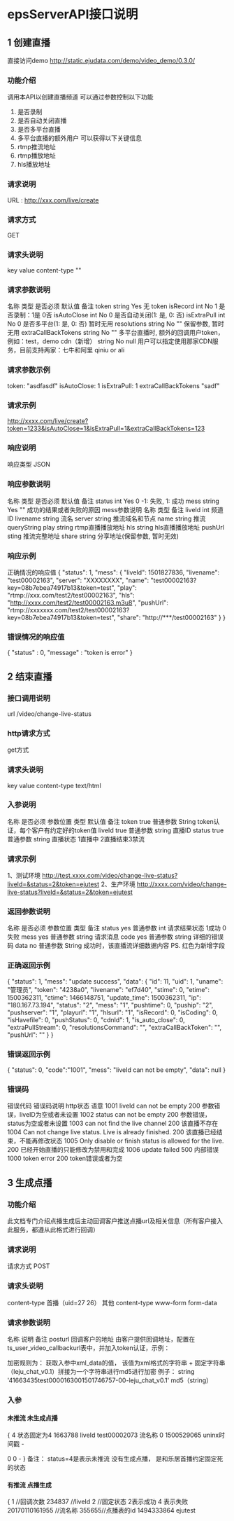 epsServerAPI接口说明
====

## 1 创建直播

直接访问demo http://static.ejudata.com/demo/video_demo/0.3.0/
### 功能介绍
调用本API以创建直播频道
可以通过参数控制以下功能
1.	是否录制
2.	是否自动关闭直播
3.	是否多平台直播
4.	多平台直播的额外用户
可以获得以下关键信息
1.	rtmp推流地址
2.	rtmp播放地址
3.	hls播放地址
### 请求说明
URL :
http://xxx.com/live/create
### 请求方式
GET
### 请求头说明
key	value
content-type	""
### 请求参数说明
名称	类型	是否必须	默认值	备注
token	string	Yes	无	token
isRecord	int	No	1	是否录制：1是 0否
isAutoClose	int	No	0	是否自动关闭(1: 是, 0: 否)
isExtraPull	int	No	0	是否多平台(1: 是, 0: 否)  暂时无用
resolutions	string	No	""	保留参数, 暂时无用
extraCallBackTokens	string	No	""	多平台直播时, 额外的回调用户token， 例如：test，demo
cdn（新增）	string	No	null	 用户可以指定使用那家CDN服务，目前支持两家：七牛和阿里  qiniu or ali
### 请求参数示例
token: "asdfasdf"
isAutoClose: 1
isExtraPull: 1
extraCallBackTokens "sadf"
### 请求示例
http://xxxx.com/live/create?token=1233&isAutoClose=1&isExtraPull=1&extraCallBackTokens=123
### 响应说明
响应类型
JSON
### 响应参数说明
名称	类型	是否必须	默认值	备注
status	int	Yes	0	-1: 失败, 1: 成功
mess	string	Yes	""	成功的结果或者失败的原因
mess参数说明
名称	类型	备注
liveId	int	频道ID
livename	string	流名
server	string	推流域名和节点
name	string	推流queryString
play	string	rtmp直播播放地址
hls	string	hls直播播放地址
pushUrl	sting	推流完整地址
share	string	分享地址(保留参数, 暂时无效)

### 响应示例
正确情况的响应值
{
    "status": 1,
    "mess": {
        "liveId": 1501827836,
        "livename": "test00002163",
        "server": "XXXXXXXX",
        "name": "test00002163?key=08b7ebea74917b13&token=test",
        "play": "rtmp://xxx.com/test2/test00002163",
        "hls": "http://xxxx.com/test2/test00002163.m3u8",
        "pushUrl": "rtmp://xxxxxxx.com/test2/test00002163?key=08b7ebea74917b13&token=test",
        "share": "http://***/test00002163"
    }
}
 
### 错误情况的响应值
{
"status" : 0,
"message" : "token is error"
}

## 2 结束直播

### 接口调用说明
url
/video/change-live-status 
### http请求方式
get方式
### 请求头说明
key	value
content-type	text/html
 
### 入参说明
 
名称	是否必须	参数位置	类型	默认值	备注
token	true	普通参数	String	 	token认证，每个客户有约定好的token值
liveId	true	普通参数	string	 	直播ID
status	true	普通参数	string	 	直播状态 1直播中 2直播结束3禁流
 
### 请求示例
1、测试环境
http://test.xxxx.com/video/change-live-status?liveId=&status=2&token=ejutest
2、生产环境
http://xxxx.com/video/change-live-status?liveId=&status=2&token=ejutest
### 返回参数说明
 
名称	是否必须	参数位置	类型	备注
status	yes	普通参数	int	请求结果状态 1成功 0失败
mess	yes	普通参数	string	请求消息
code	yes	普通参数	string	详细的错误码
data	no	普通参数	String	成功时，该直播流详细数据内容
PS.
红色为新增字段
### 正确返回示例
{
    "status": 1,
    "mess": "update success",
    "data": {
        "id": 11,
        "uid": 1,
        "uname": "管理员",
        "token": "4238a0",
        "livename": "ef7d40",
        "stime": 0,
        "etime": 1500362311,
        "ctime": 1466148751,
        "update_time": 1500362311,
        "ip": "180.167.73.194",
        "status": "2",
        "mess": "1",
        "pushtime": 0,
        "puship": "2",
        "pushserver": "1",
        "playurl": "1",
        "hlsurl": "1",
        "isRecord": 0,
        "isCoding": 0,
        "isHavefile": 0,
        "pushStatus": 0,
        "cdnId": 1,
        "is_auto_close": 0,
        "extraPullStream": 0,
        "resolutionsCommand": "",
        "extraCallBackToken": "",
        "pushUrl": ""
    }
}
### 错误返回示例
{
    "status": 0,
    "code":"1001",
    "mess": "liveId can not be empty",
    "data": null
}
### 错误码
错误代码	错误码说明	http状态	语意
1001	liveId can not be empty	200	参数错误，liveID为空或者未设置
1002	status can not be empty	200	参数错误，status为空或者未设置
1003	can not find the live channel	200	该直播不存在
1004	Can not change live status. Live is already finished.	200	该直播已经结束，不能再修改状态
1005	Only disable or finish status is allowed for the live.	200	已经开始直播的只能修改为禁用和完成
1006	update failed	500	内部错误
1000	token error	200	token错误或者为空

## 3 生成点播

### 功能介绍
此文档专门介绍点播生成后主动回调客户推送点播url及相关信息（所有客户接入此服务，都遵从此格式进行回调）
### 请求说明
请求方式
POST
### 请求头说明
content-type	首播（uid=27 26）	其他
content-type	www-form	form-data
### 请求参数说明
名称	说明	备注
posturl	 回调客户的地址	由客户提供回调地址，配置在ts_user_video_callbackurl表中，并加入token认证，示例：
 
加密规则为： 获取入参中xml_data的值， 该值为xml格式的字符串 + 固定字符串（leju_chat_v0.1）拼接为一个字符串进行md5进行加密
例子：
string
 '<?xml version="1.0" encoding="utf-8"?><xml><status>4</status><liveid>1663435</liveid><livename>test00001630</livename><vid>0</vid><createtime>1501746757</createtime><author>-</author><title>-</title><duration></duration><content></content><keywords></keywords><detail><detail0><startTime>0</startTime><endTime>0</endTime></detail0></detail><videourl><url0>-</url0></videourl></xml>leju_chat_v0.1' 
md5（string）
### 入参	
#### 未推流 未生成点播
{
<status>4</status>  状态固定为4
<liveid>1663788</liveid> liveId
<livename>test00002073</livename>  流名称
<vid>0</vid>
<createtime>1500529065</createtime> uninx时间戳
<author>-</author>
<title>-</title>
<duration></duration>
<content></content>
<keywords></keywords>
<detail><detail0>
<startTime>0</startTime>
<endTime>0</endTime>
</detail0></detail>
<videourl><url0>-</url0></videourl>
}
备注： status=4是表示未推流 没有生成点播， 是和乐居首播约定固定死的状态

#### 有推流 点播生成
{
<update>1</update> //回调次数
<liveid>234837</liveid> //liveId
<status>2</status> //固定状态 2表示成功 4 表示失败
<livename>20170110161955</livename> //流名称
<vid>355655</vid>//点播表的id
<createtime>1494333864</createtime>
<author>ejutest</author>
<title>20170110161955<\/title>
<content></content>
<keywords></keywords>
<detail><detail0>
<startTime>1494333606</startTime>
<endTime>1494333864</endTime>
</detail0></detail>
<videourl><url0>http://videoplay.ejucloud.com\/newcode-EL0000036256--20170509184222.mp4</url0></videourl>//点播地址
}
 
### 返回值	

json字符串	返回jsson字符串，作为记录可以查询回调结果情况

